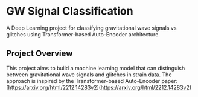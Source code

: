# GW Signal Classification

A Deep Learning project for classifying gravitational wave signals vs glitches using Transformer-based Auto-Encoder architecture.

## Project Overview

This project aims to build a machine learning model that can distinguish between gravitational wave signals and glitches in strain data. The approach is inspired by the Transformer-based Auto-Encoder paper: [https://arxiv.org/html/2212.14283v2](https://arxiv.org/html/2212.14283v2)


